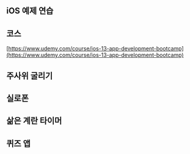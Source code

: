 ## iOS 예제 연습

## 코스
[https://www.udemy.com/course/ios-13-app-development-bootcamp](https://www.udemy.com/course/ios-13-app-development-bootcamp)


## 주사위 굴리기



## 실로폰



## 삶은 계란 타이머



## 퀴즈 앱


